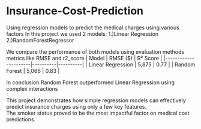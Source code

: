 # Insurance-Cost-Prediction
Using regression models to predict the medical charges using various factors
In this project we used 2 models:
1.)Linear Regression
2.)RandomForestRegressor

We compare the performance of both models using evaluation methods metrics like RMSE and r2_score
| Model                | RMSE ($) | R² Score |
|----------------------|----------|----------|
| Linear Regression    | 5,875    | 0.77     |
| Random Forest        | 5,066    | 0.83     |

In conclusion Random Forest outperformed Linear Regression using complex interactions

This project demonstrates how simple regression models can effectively predict insurance charges using only a few key features.  
The smoker status proved to be the most impactful factor on medical cost predictions.
